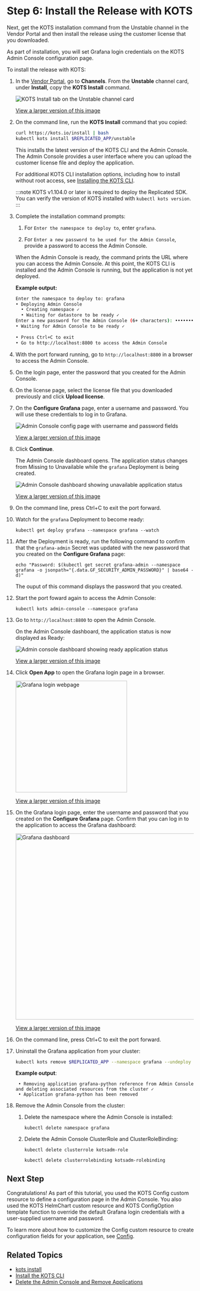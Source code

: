 # Step 6: Install the Release with KOTS

Next, get the KOTS installation command from the Unstable channel in the Vendor Portal and then install the release using the customer license that you downloaded.

As part of installation, you will set Grafana login credentials on the KOTS Admin Console configuration page.

To install the release with KOTS:

1. In the [Vendor Portal](https://vendor.replicated.com), go to **Channels**. From the **Unstable** channel card, under **Install**, copy the **KOTS Install** command.

    ![KOTS Install tab on the Unstable channel card](/images/grafana-unstable-channel.png)

    [View a larger version of this image](/images/grafana-unstable-channel.png)

1. On the command line, run the **KOTS Install** command that you copied:

    ```bash
    curl https://kots.io/install | bash
    kubectl kots install $REPLICATED_APP/unstable
    ```

    This installs the latest version of the KOTS CLI and the  Admin Console. The Admin Console provides a user interface where you can upload the customer license file and deploy the application.

    For additional KOTS CLI installation options, including how to install without root access, see [Installing the KOTS CLI](/reference/kots-cli-getting-started).

    :::note
    KOTS v1.104.0 or later is required to deploy the Replicated SDK. You can verify the version of KOTS installed with `kubectl kots version`.
    :::

1. Complete the installation command prompts:

    1. For `Enter the namespace to deploy to`, enter `grafana`. 

    1. For `Enter a new password to be used for the Admin Console`, provide a password to access the Admin Console.

   When the Admin Console is ready, the command prints the URL where you can access the Admin Console. At this point, the KOTS CLI is installed and the Admin Console is running, but the application is not yet deployed.

   **Example output:**

   ```bash
   Enter the namespace to deploy to: grafana
   • Deploying Admin Console
     • Creating namespace ✓
     • Waiting for datastore to be ready ✓
   Enter a new password for the Admin Console (6+ characters): ••••••••
   • Waiting for Admin Console to be ready ✓
 
   • Press Ctrl+C to exit
   • Go to http://localhost:8800 to access the Admin Console
   ```

1. With the port forward running, go to `http://localhost:8800` in a browser to access the Admin Console.

1. On the login page, enter the password that you created for the Admin Console.

1. On the license page, select the license file that you downloaded previously and click **Upload license**.

1. On the **Configure Grafana** page, enter a username and password. You will use these credentials to log in to Grafana.

     ![Admin Console config page with username and password fields](/images/grafana-config.png)

     [View a larger version of this image](/images/grafana-config.png)

1. Click **Continue**.

     The Admin Console dashboard opens. The application status changes from Missing to Unavailable while the `grafana` Deployment is being created.

     ![Admin Console dashboard showing unavailable application status](/images/grafana-unavailable.png)

     [View a larger version of this image](/images/grafana-unavailable.png)

1. On the command line, press Ctrl+C to exit the port forward.

1. Watch for the `grafana` Deployment to become ready:

    ```
    kubectl get deploy grafana --namespace grafana --watch
    ```

1. After the Deployment is ready, run the following command to confirm that the `grafana-admin` Secret was updated with the new password that you created on the **Configure Grafana** page:

   ```
   echo "Password: $(kubectl get secret grafana-admin --namespace grafana -o jsonpath="{.data.GF_SECURITY_ADMIN_PASSWORD}" | base64 -d)"
   ```

   The ouput of this command displays the password that you created.

1. Start the port foward again to access the Admin Console:

   ```
   kubectl kots admin-console --namespace grafana 
   ```

1. Go to `http://localhost:8800` to open the Admin Console.   

   On the Admin Console dashboard, the application status is now displayed as Ready:

   ![Admin console dashboard showing ready application status](/images/grafana-ready.png)

   [View a larger version of this image](/images/grafana-ready.png)

1. Click **Open App** to open the Grafana login page in a browser.

   <img alt="Grafana login webpage" src="/images/grafana-login.png" width="300px"/>

   [View a larger version of this image](/images/grafana-login.png)

1. On the Grafana login page, enter the username and password that you created on the **Configure Grafana** page. Confirm that you can log in to the application to access the Grafana dashboard:

   <img alt="Grafana dashboard" src="/images/grafana-dashboard.png" width="500px"/>

   [View a larger version of this image](/images/grafana-dashboard.png)

1. On the command line, press Ctrl+C to exit the port forward. 

1. Uninstall the Grafana application from your cluster:

    ```bash
    kubectl kots remove $REPLICATED_APP --namespace grafana --undeploy
    ```
    **Example output**:
    ```
     • Removing application grafana-python reference from Admin Console and deleting associated resources from the cluster ✓
     • Application grafana-python has been removed
    ```

1. Remove the Admin Console from the cluster:  

   1. Delete the namespace where the Admin Console is installed:

      ```
      kubectl delete namespace grafana
      ```
   1. Delete the Admin Console ClusterRole and ClusterRoleBinding:  

      ```
      kubectl delete clusterrole kotsadm-role
      ```
      ```
      kubectl delete clusterrolebinding kotsadm-rolebinding
      ```

## Next Step

Congratulations! As part of this tutorial, you used the KOTS Config custom resource to define a configuration page in the Admin Console. You also used the KOTS HelmChart custom resource and KOTS ConfigOption template function to override the default Grafana login credentials with a user-supplied username and password.

To learn more about how to customize the Config custom resource to create configuration fields for your application, see [Config](/reference/custom-resource-config).

## Related Topics

* [kots install](/reference/kots-cli-install/)
* [Install the KOTS CLI](/reference/kots-cli-getting-started/)
* [Delete the Admin Console and Remove Applications](/enterprise/delete-admin-console)
